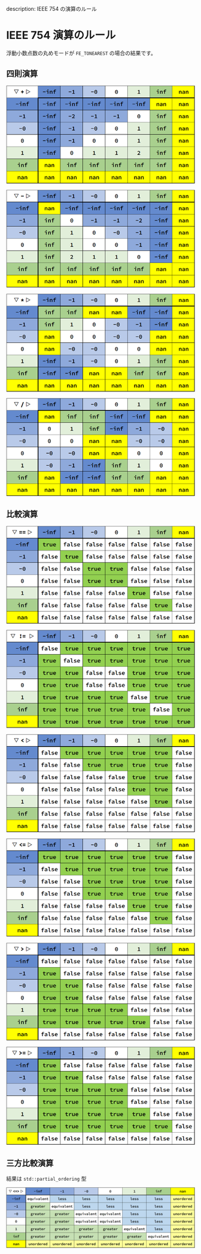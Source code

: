 description: IEEE 754 の演算のルール

# IEEE 754 演算のルール

浮動小数点数の丸めモードが `FE_TONEAREST` の場合の結果です。

## 四則演算

![](images/ieee754-plus.png)

![](images/ieee754-minus.png)

![](images/ieee754-mul.png)

![](images/ieee754-div.png)

## 比較演算

![](images/ieee754-eq.png)

![](images/ieee754-ne.png)

![](images/ieee754-lt.png)

![](images/ieee754-lte.png)

![](images/ieee754-gt.png)

![](images/ieee754-gte.png)

## 三方比較演算
結果は `std::partial_ordering` 型

![](images/ieee754-threeway.png)

